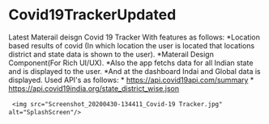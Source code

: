 # Covid19TrackerUpdated
Latest Materail deisgn
Covid 19 Tracker
        With features as follows:
        *Location based results of covid (In which location the user is located that locations district and state data is shown to the user).
        *Materail Design Component(For Rich UI/UX).
        *Also the app fetchs data for all Indian state and is displayed to the user.
        *And at the dashboard Indai and Global data is displayed.
       Used API's as follows:
       * https://api.covid19api.com/summary
       * https://api.covid19india.org/state_district_wise.json
       
     <img src="Screenshot_20200430-134411_Covid-19 Tracker.jpg" alt="SplashScreen"/>
